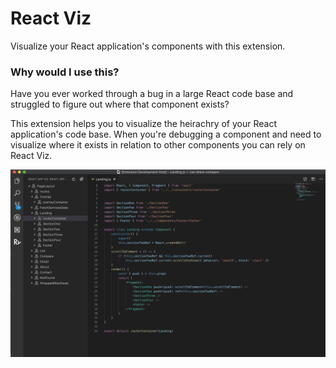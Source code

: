 # React Viz

Visualize your React application's components with this extension.

### Why would I use this?

Have you ever worked through a bug in a large React code base and struggled to figure out where that component exists?

This extension helps you to visualize the heirachry of your React application's code base. When you're debugging a component and need to visualize where it exists in relation to other components you can rely on React Viz.

![React Viz](./resources/example.png)
